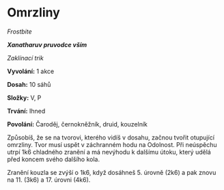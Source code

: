 # Omrzliny

*Frostbite*

***Xanatharuv pruvodce vším***

 *Zaklínací trik* 
 

**Vyvolání:** 1 akce

**Dosah:** 10 sáhů

**Složky:** V, P

**Trvání:** Ihned

**Povolání:** Čaroděj, černokněžník, druid, kouzelník
 
Způsobíš, že se na tvorovi, kterého vidíš v dosahu, začnou tvořit otupující omrzliny. Tvor musí uspět v záchranném hodu na Odolnost. Při neúspěchu utrpí 1k6 chladného zranění a má nevýhodu k dalšímu útoku, který udělá před koncem svého dalšího kola.

Zranění kouzla se zvýší o 1k6, když dosáhneš 5. úrovně (2k6) a pak znovu na 11. (3k6) a 17. úrovni (4k6).